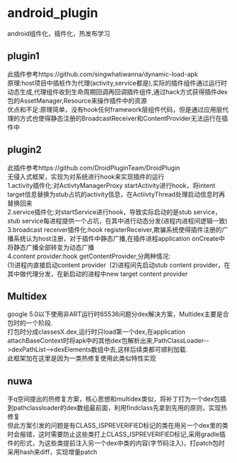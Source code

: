 # android_plugin
android组件化，插件化，热发布学习

## plugin1
此插件参考https://github.com/singwhatiwanna/dynamic-load-apk  
原理:host项目中插桩作为代理(activity,service都是),实际的插件组件通过运行时动态生成,代理组件收到生命周期回调再回调插件组件,通过hack方式获得插件dex包的AssetManager,Resource来操作插件中的资源  
优点和不足:原理简单，没有hook任何framework层组件代码，但是通过应用层代理的方式也使得静态注册的BroadcastReceiver和ContentProvider无法运行在插件中

## plugin2  
此插件参考https://github.com/DroidPluginTeam/DroidPlugin  
无侵入式框架，实现为对系统进行hook来实现插件的运行  
1.activity插件化:对ActivtyManagerProxy startActivity进行hook，将intent target信息替换为stub占坑的activity信息，在ActiivtyThread处理启动信息时再替换回来   
2.service插件化:对startService进行hook，导致实际启动的是stub service，stub service每进程提供一个占坑，在其中进行动态分发(进程内进程间逻辑一致)  
3.broadcast receiver插件化:hook registerReceiver,欺骗系统使得插件注册的广播系统认为host注册，对于插件中静态广播,在插件进程application onCreate中将静态广播全部转变为动态广播  
4.content provider:hook getContentProvider,分两种情况:  
  (1)进程内直接启动content provider
  (2)进程间先启动stub content provider，在其中做代理分发，在新启动的进程中new target content provider

## Multidex  
google 5.0以下使用非ART运行时65536问题分dex解决方案，Multidex主要是合包时的一个阶段.  
打包时分成classesX.dex,运行时只load第一个dex,在application attachBaseContext时将apk中的其他dex包解析出来,PathClassLoader-->dexPathList-->dexElements数组中去,这样后续类都可顺利加载.  
此框架加在这里是因为一类热修复使用此类似特性实现

## nuwa  
手q空间提出的热修复方案，核心思想和multidex类似，将补丁打为一个dex包插到pathclassloader的dex数组最前面，利用findclass先拿到先用的原则，实现热修复  
但此方案引发的问题是有CLASS_ISPREVERIFIED标记的类在用另一个dex里的类时会报错，这时需要防止这些类打上CLASS_ISPREVERIFIED标记,采用gradle插件的形式，为这些类提前注入另一个dex中类的内容(字节码注入)，打patch包时采用hash来diff，实现增量patch
